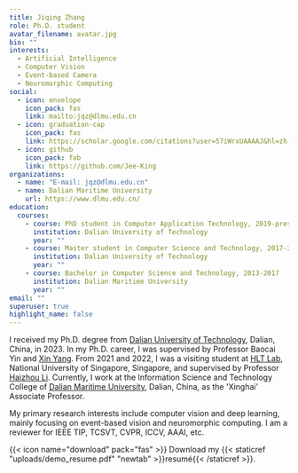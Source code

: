 ```yaml
---
title: Jiqing Zhang
role: Ph.D. student
avatar_filename: avatar.jpg
bio: ""
interests:
  - Artificial Intelligence
  - Computer Vision
  - Event-based Camera
  - Neuromorphic Computing
social:
  - icon: envelope
    icon_pack: fas
    link: mailto:jqz@dlmu.edu.cn
  - icon: graduation-cap
    icon_pack: fas
    link: https://scholar.google.com/citations?user=57iWrxUAAAAJ&hl=zh-CN
  - icon: github
    icon_pack: fab
    link: https://github.com/Jee-King
organizations:
  - name: "E-mail: jqz@dlmu.edu.cn"
  - name: Dalian Maritime University
    url: https://www.dlmu.edu.cn/
education:
  courses:
    - course: PhD student in Computer Application Technology, 2019-present
      institution: Dalian University of Technology
      year: ""
    - course: Master student in Computer Science and Technology, 2017-2019
      institution: Dalian University of Technology
      year: ""
    - course: Bachelor in Computer Science and Technology, 2013-2017
      institution: Dalian Maritime University
      year: ""
email: ""
superuser: true
highlight_name: false
---
```


I received my Ph.D. degree from [Dalian University of Technology](https://www.dlut.edu.cn/), Dalian, China, in 2023. In my Ph.D. career, I was supervised by Professor Baocai Yin and [Xin Yang](https://xinyangdut.github.io/). From 2021 and 2022, I was a visiting student at [HLT Lab](https://cde.nus.edu.sg/ece/hlt/), National University of Singapore, Singapore, and supervised by Professor [Haizhou Li](https://colips.org/~eleliha/). Currently, I work at the Information Science and Technology College of [Dalian Maritime University](http://www.dlmu.edu.cn/), Dalian, China, as the 'Xinghai' Associate Professor.

My primary research interests include computer vision and deep learning, mainly focusing on event-based vision and neuromorphic computing.  I am a reviewer for IEEE TIP, TCSVT, CVPR, ICCV, AAAI, etc.


{{< icon name="download" pack="fas" >}} Download my {{< staticref "uploads/demo_resume.pdf" "newtab" >}}resumé{{< /staticref >}}.

